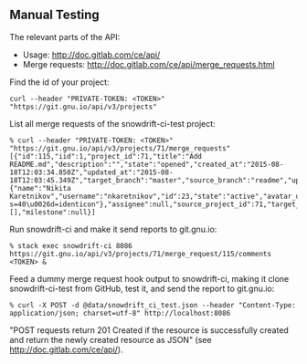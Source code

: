 Manual Testing
--------------

The relevant parts of the API:
* Usage: http://doc.gitlab.com/ce/api/
* Merge requests: http://doc.gitlab.com/ce/api/merge_requests.html

Find the id of your project:
```
curl --header "PRIVATE-TOKEN: <TOKEN>" "https://git.gnu.io/api/v3/projects"
```

List all merge requests of the snowdrift-ci-test project:
```
% curl --header "PRIVATE-TOKEN: <TOKEN>" "https://git.gnu.io/api/v3/projects/71/merge_requests"
[{"id":115,"iid":1,"project_id":71,"title":"Add README.md","description":"","state":"opened","created_at":"2015-08-18T12:03:34.850Z","updated_at":"2015-08-18T12:03:45.349Z","target_branch":"master","source_branch":"readme","upvotes":0,"downvotes":0,"author":{"name":"Nikita Karetnikov","username":"nkaretnikov","id":23,"state":"active","avatar_url":"https://secure.gravatar.com/avatar/a36e885b9053ea39b5d1d9fab9cebbb2?s=40\u0026d=identicon"},"assignee":null,"source_project_id":71,"target_project_id":71,"labels":[],"milestone":null}]
```

Run snowdrift-ci and make it send reports to git.gnu.io:
```
% stack exec snowdrift-ci 8086 https://git.gnu.io/api/v3/projects/71/merge_request/115/comments <TOKEN> &
```

Feed a dummy merge request hook output to snowdrift-ci, making it clone
snowdrift-ci-test from GitHub, test it, and send the report to git.gnu.io:
```
% curl -X POST -d @data/snowdrift_ci_test.json --header "Content-Type: application/json; charset=utf-8" http://localhost:8086
```

"POST requests return 201 Created if the resource is successfully created and
return the newly created resource as JSON" (see http://doc.gitlab.com/ce/api/).
